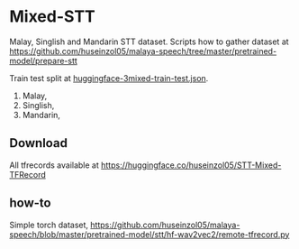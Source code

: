 # Mixed-STT

Malay, Singlish and Mandarin STT dataset. Scripts how to gather dataset at https://github.com/huseinzol05/malaya-speech/tree/master/pretrained-model/prepare-stt

Train test split at [huggingface-3mixed-train-test.json](huggingface-3mixed-train-test.json).

1. Malay,
2. Singlish,
3. Mandarin, 

## Download

All tfrecords available at https://huggingface.co/huseinzol05/STT-Mixed-TFRecord

## how-to

Simple torch dataset, https://github.com/huseinzol05/malaya-speech/blob/master/pretrained-model/stt/hf-wav2vec2/remote-tfrecord.py